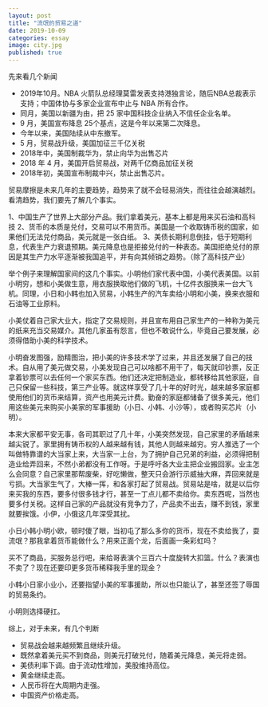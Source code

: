 ```yaml
---
layout: post
title: "流氓的贸易之道"
date: 2019-10-09
categories: essay
image: city.jpg
published: true
---
```


先来看几个新闻

- 2019年10月。NBA 火箭队总经理莫雷发表支持港独言论，随后NBA总裁表示支持；中国体协与多家企业宣布中止与 NBA 所有合作。
- 同月，美国以新疆为由，把 25 家中国科技企业纳入不信任企业名单。
- 9 月，美国宣布降息 25个基点，这是今年以来第二次降息。
- 今年以来，美国陆续从中东撤军。
- 5 月，贸易战升级，美国加征三千亿关税
- 2018年中，美国制裁华为，禁止向华为出售芯片
- 2018 年 4 月，美国开启贸易战，对两千亿商品加征关税
- 2018年初，美国宣布制裁中兴，禁止出售芯片。

贸易摩擦是未来几年的主要趋势，趋势来了就不会轻易消失，而往往会越演越烈。看清趋势，我们要先了解几个事实。

1、中国生产了世界上大部分产品。我们拿着美元，基本上都是用来买石油和高科技
2、货币的本质是兑付，交易可以不用货币。美国是一个收取铸币税的国家，如果他们无法兑付商品，美元就是一张白纸。
3、美债长期利息倒挂，低于短期利息，代表生产力衰退预期。美元降息也是拒接兑付的一种表态。美国拒绝兑付的原因是其生产力水平逐渐被我国追平，并有向其倾销之趋势。（除了高科技产业）

举个例子来理解国家间的这几个事实。小明他们家代表中国，小美代表美国。以前小明穷，想和小美做生意，用衣服换取他们做的飞机，十亿件衣服换来一台大飞机。同理，小日和小韩也加入贸易，小韩生产的汽车卖给小明和小美，换来衣服和石油等工业原料。

小美仗着自己家大业大，指定了交易规则，并且宣布用自己家生产的一种称为美元的纸来充当交易媒介。其他几家虽有怨言，但也不敢说什么，毕竟自己要发展，必须得借助小美的科学技术。

小明奋发图强，励精图治，把小美的许多技术学了过来，并且还发展了自己的技术。自从用了美元做交易，小美发现自己可以啥都不用干了，每天就印钞票，反正拿着钞票可以去任何一个家买东西。他们还决定把制造业，都转移给其他家庭，自己只保留一些科技，第三产业等。就这样享受了几十年的好时光，越来越多家庭都使用他们的货币来结算，资产也用美元计费。勤奋的家庭都储备了很多美元，他们用这些美元来购买小美家的军事援助（小日、小韩、小沙等），或者购买芯片（小明）。

本来大家都平安无事，各司其职过了几十年，小美突然发现，自己家里的矛盾越来越尖锐了。家里拥有铸币权的人越来越有钱，其他人则越来越穷。穷人推选了一个叫做特靠谱的大当家上来，大当家一上台，为了拥护自己兄弟的利益，必须得把制造业给弄回来，不然小弟都没有工作呀。于是呼吁各大业主把企业搬回家。业主怎么会同意？自己家里那帮废柴，好吃懒做，整天只会游行示威抽大麻，弄回来就是亏损。大当家生气了，大棒一挥，和各家打起了贸易战。贸易站是啥，就是以后你来买我的东西，要多付很多钱才行，甚至一丁点儿都不卖给你。卖东西呢，当然也要多付关税。这样自己家的产品就没有竞争力了，产品卖不出去，赚不到钱，家里就要挨饿。小伊，小俄这几年深受其扰。

小日小韩小明小欧，顿时傻了眼，当初屯了那么多你的货币，现在不卖给我了，耍流氓？那我拿着货币能做什么？用来正面个龙，后面画一条彩虹吗？

买不了商品，买服务总行吧，来给哥表演个三百六十度旋转大扣篮。什么？表演也不卖了？现在还要印更多货币稀释我手里的现金？

小韩小日家小业小，还要指望小美的军事援助，所以也只能认了，甚至还签了辱国的贸易条约。

小明则选择硬扛。

综上，对于未来，有几个判断
- 贸易战会越来越频繁且继续升级。
- 既然拿着美元买不到商品，则美元打破兑付，随着美元降息，美元将走弱。
- 美债利率下调。由于流动性增加，美股维持高位。
- 黄金继续走高。
- 人民币将在大周期内走强。
- 中国资产价格走高。
